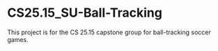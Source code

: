 # CS25.15_SU-Ball-Tracking
This project is for the CS 25.15 capstone group for ball-tracking soccer games.
